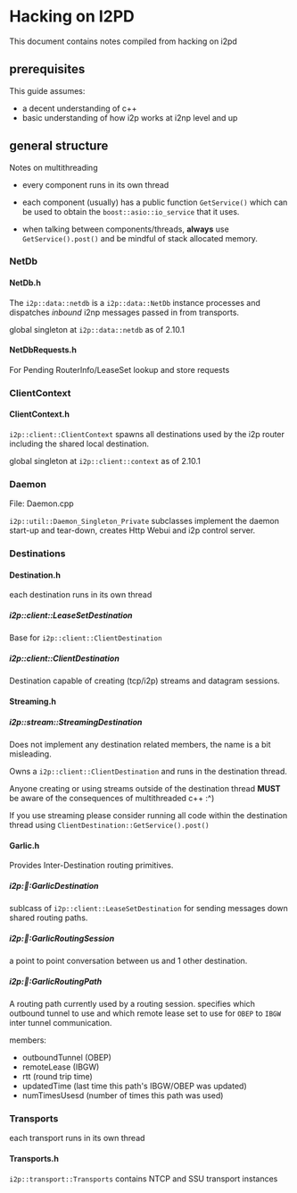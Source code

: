 
# Hacking on I2PD

This document contains notes compiled from hacking on i2pd

## prerequisites

This guide assumes:

* a decent understanding of c++ 
* basic understanding of how i2p works at i2np level and up

## general structure

Notes on multithreading

* every component runs in its own thread

* each component (usually) has a public function `GetService()` which can be used to obtain the `boost::asio::io_service` that it uses.

* when talking between components/threads, **always** use `GetService().post()` and be mindful of stack allocated memory.


### NetDb

#### NetDb.h

The `i2p::data::netdb` is a `i2p::data::NetDb` instance processes and dispatches *inbound* i2np messages passed in from transports.

global singleton at `i2p::data::netdb` as of 2.10.1

#### NetDbRequests.h

For Pending RouterInfo/LeaseSet lookup and store requests


### ClientContext 

#### ClientContext.h

`i2p::client::ClientContext` spawns all destinations used by the i2p router including the shared local destination.

global singleton at `i2p::client::context` as of 2.10.1



### Daemon

File: Daemon.cpp

`i2p::util::Daemon_Singleton_Private` subclasses implement the daemon start-up and tear-down, creates Http Webui and i2p control server.




### Destinations

#### Destination.h

each destination runs in its own thread

##### i2p::client::LeaseSetDestination

Base for `i2p::client::ClientDestination`

##### i2p::client::ClientDestination

Destination capable of creating (tcp/i2p) streams and datagram sessions.


#### Streaming.h

##### i2p::stream::StreamingDestination

Does not implement any destination related members, the name is a bit misleading.

Owns a `i2p::client::ClientDestination` and runs in the destination thread.

Anyone creating or using streams outside of the destination thread **MUST** be aware of the consequences of multithreaded c++ :^)

If you use streaming please consider running all code within the destination thread using `ClientDestination::GetService().post()`


#### Garlic.h

Provides Inter-Destination routing primitives.

##### i2p::garlic::GarlicDestination

sublcass of `i2p::client::LeaseSetDestination` for sending messages down shared routing paths.

##### i2p::garlic::GarlicRoutingSession

a point to point conversation between us and 1 other destination.

##### i2p::garlic::GarlicRoutingPath

A routing path currently used by a routing session. specifies which outbound tunnel to use and which remote lease set to use for `OBEP` to `IBGW` inter tunnel communication.

members:

* outboundTunnel (OBEP)
* remoteLease (IBGW)
* rtt (round trip time)
* updatedTime (last time this path's IBGW/OBEP was updated)
* numTimesUsesd (number of times this path was used)

### Transports

each transport runs in its own thread

#### Transports.h

`i2p::transport::Transports` contains NTCP and SSU transport instances

